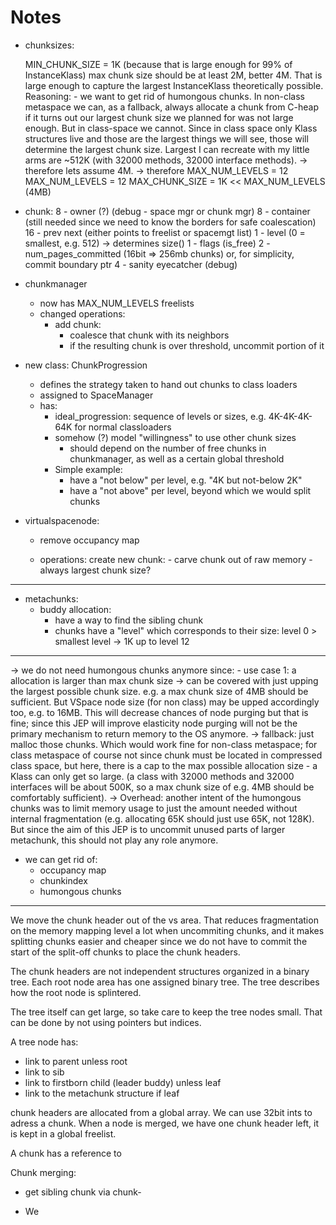 # Notes

- chunksizes:
	
	MIN_CHUNK_SIZE = 1K (because that is large enough for 99% of InstanceKlass)
	max chunk size should be at least 2M, better 4M. That is large enough to capture the largest InstanceKlass theoretically possible. Reasoning:
		- we want to get rid of humongous chunks. In non-class metaspace we can, as a fallback, always allocate a chunk from C-heap if it turns out our largest chunk size we planned for was not large enough. But in class-space we cannot. Since in class space only Klass structures live and those are the largest things we will see, those will determine the largest chunk size. Largest I can recreate with my little arms are ~512K (with 32000 methods, 32000 interface methods).
	-> therefore lets assume 4M.
	-> therefore MAX_NUM_LEVELS = 12
	MAX_NUM_LEVELS = 12
	MAX_CHUNK_SIZE = 1K << MAX_NUM_LEVELS (4MB) 

- chunk:
8	- owner (?) (debug - space mgr or chunk mgr)
8	- container (still needed since we need to know the borders for safe coalescation)
16	- prev next (either points to freelist or spacemgt list)
1	- level (0 = smallest, e.g. 512) -> determines size() 
1	- flags (is_free)
2	- num_pages_committed (16bit => 256mb chunks) or, for simplicity, commit boundary ptr
4	- sanity eyecatcher (debug)

- chunkmanager
	- now has MAX_NUM_LEVELS freelists
	- changed operations:
		- add chunk:
			- coalesce that chunk with its neighbors
			- if the resulting chunk is over threshold, uncommit portion of it

- new class: ChunkProgression
	- defines the strategy taken to hand out chunks to class loaders
	- assigned to SpaceManager
	- has:
		- ideal_progression: sequence of levels or sizes, e.g. 4K-4K-4K-64K for normal classloaders
		- somehow (?) model "willingness" to use other chunk sizes
			- should depend on the number of free chunks in chunkmanager, as well as a certain global threshold
		- Simple example:
			- have a "not below" per level, e.g. "4K but not-below 2K"
			- have a "not above" per level, beyond which we would split chunks

- virtualspacenode:
	- remove occupancy map
	
	- operations:
		create new chunk:
			- carve chunk out of raw memory
			- always largest chunk size? 

-----

- metachunks:
	- buddy allocation:
		- have a way to find the sibling chunk
		- chunks have a "level" which corresponds to their size:
			level 0 > smallest level -> 1K
			up to level 12


--------------

-> we do not need humongous chunks anymore since:
	- use case 1: a allocation is larger than max chunk size
		-> can be covered with just upping the largest possible chunk size. e.g. a max chunk size of 4MB should be sufficient. But VSpace node size (for non class) may be upped accordingly too, e.g. to 16MB. This will decrease chances of node purging but that is fine;  since this JEP will improve elasticity node purging will not be the primary mechanism to return memory to the OS anymore.
		-> fallback: just malloc those chunks. Which would work fine for non-class metaspace; for class metaspace of course not since chunk must be located in compressed class space, but here, there is a cap to the max possible allocation size - a Klass can only get so large. (a class with 32000 methods and 32000 interfaces will be about 500K, so a max chunk size of e.g. 4MB should be comfortably sufficient).
		-> Overhead: another intent of the humongous chunks was to limit memory usage to just the amount needed without internal fragmentation (e.g. allocating 65K should just use 65K, not 128K). But since the aim of this JEP is to uncommit unused parts of larger metachunk, this should not play any role anymore.


- we can get rid of:
  - occupancy map
  - chunkindex
  - humongous chunks


--------------------------

We move the chunk header out of the vs area. That reduces fragmentation on the memory mapping level a lot when uncommiting chunks, and it makes splitting chunks easier and cheaper since we do not have to commit the start of the split-off chunks to place the chunk headers.

The chunk headers are not independent structures organized in a binary tree. Each root node area has one assigned binary tree. The tree describes how the root node is splintered.

The tree itself can get large, so take care to keep the tree nodes small. That can be done by not using pointers but indices.

A tree node has:
- link to parent unless root
- link to sib
- link to firstborn child (leader buddy) unless leaf
- link to the metachunk structure if leaf

chunk headers are allocated from a global array. We can use 32bit ints to adress a chunk. When a node is merged, we have one chunk header left, it is kept in a global freelist.

A chunk has a reference to 

Chunk merging:
- get sibling chunk via chunk-

















- We 





